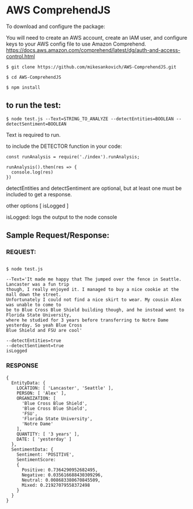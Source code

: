 # AWS ComprehendJS

To download and configure the package:

You will need to create an AWS account, create an IAM user, and configure
keys to your AWS config file to use Amazon Comprehend.
https://docs.aws.amazon.com/comprehend/latest/dg/auth-and-access-control.html


```
$ git clone https://github.com/mikesankovich/AWS-ComprehendJS.git

$ cd AWS-ComprehendJS

$ npm install

```


## to run the test:
```
$ node test.js --Text=STRING_TO_ANALYZE --detectEntities=BOOLEAN --detectSentiment=BOOLEAN
```
Text is required to run.

to include the DETECTOR function in your code:

```
const runAnalysis = require('./index').runAnalysis;

runAnalysis().then(res => {
  console.log(res)
})

```



detectEntities and detectSentiment are optional, but at least one must be included to get a response.

other options [ isLogged ]

isLogged: logs the output to the node console

## Sample Request/Response:

### REQUEST:
```

$ node test.js

--Text='It made me happy that The jumped over the fence in Seattle. Lancaster was a fun trip
though, I really enjoyed it. I managed to buy a nice cookie at the mall down the street.
Unfortunately I could not find a nice skirt to wear. My cousin Alex was unable to come to
be to Blue Cross Blue Shield building though, and he instead went to Florida State University,
where he studied for 3 years before transferring to Notre Dame yesterday. So yeah Blue Cross
Blue Shield and FSU are cool'

--detectEntities=true
--detectSentiment=true
isLogged
```

### RESPONSE

```
{
  EntityData: {
    LOCATION: [ 'Lancaster', 'Seattle' ],
    PERSON: [ 'Alex' ],
    ORGANIZATION: [
      'Blue Cross Blue Shield',
      'Blue Cross Blue Shield',
      'FSU',
      'Florida State University',
      'Notre Dame'
    ],
    QUANTITY: [ '3 years' ],
    DATE: [ 'yesterday' ]
  },
  SentimentData: {
    Sentiment: 'POSITIVE',
    SentimentScore:
    {
      Positive: 0.7364290952682495,
      Negative: 0.035616688430309296,
      Neutral: 0.008683380670845509,
      Mixed: 0.21927079558372498
    }
  }
}
```
